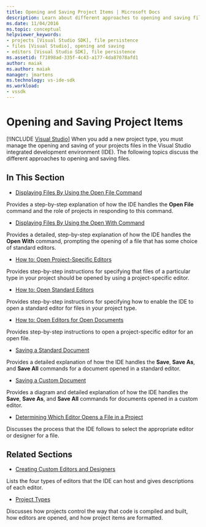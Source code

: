 ```yaml
---
title: Opening and Saving Project Items | Microsoft Docs
description: Learn about different approaches to opening and saving files for your new project type in the Visual Studio IDE.
ms.date: 11/04/2016
ms.topic: conceptual
helpviewer_keywords:
- projects [Visual Studio SDK], file persistence
- files [Visual Studio], opening and saving
- editors [Visual Studio SDK], file persistence
ms.assetid: f71898ad-335f-4c43-a177-4da87078afd1
author: maiak
ms.author: maiak
manager: jmartens
ms.technology: vs-ide-sdk
ms.workload:
- vssdk
---
```

# Opening and Saving Project Items

 [!INCLUDE [Visual Studio](~/includes/applies-to-version/vs-windows-only.md)]
When you add a new project type, you must manage the opening and saving of your projects files in the Visual Studio integrated development environment (IDE). The following topics discuss the different approaches to opening and saving files.

## In This Section
- [Displaying Files By Using the Open File Command](../../extensibility/internals/displaying-files-by-using-the-open-file-command.md)

 Provides a step-by-step explanation of how the IDE handles the **Open File** command and the role of projects in responding to this command.

- [Displaying Files By Using the Open With Command](../../extensibility/internals/displaying-files-by-using-the-open-with-command.md)

 Provides a detailed, step-by-step explanation of how the IDE handles the **Open With** command, prompting the opening of a file that has some choice of standard editors.

- [How to: Open Project-Specific Editors](../../extensibility/how-to-open-project-specific-editors.md)

 Provides step-by-step instructions for specifying that files of a particular type in your project should be opened by using a project-specific editor.

- [How to: Open Standard Editors](../../extensibility/how-to-open-standard-editors.md)

 Provides step-by-step instructions for specifying how to enable the IDE to open a standard editor for files in your project type.

- [How to: Open Editors for Open Documents](../../extensibility/how-to-open-editors-for-open-documents.md)

 Provides step-by-step instructions to open a project-specific editor for an open file.

- [Saving a Standard Document](../../extensibility/internals/saving-a-standard-document.md)

 Provides a detailed explanation of how the IDE handles the **Save**, **Save As**, and **Save All** commands for a document opened in a standard editor.

- [Saving a Custom Document](../../extensibility/internals/saving-a-custom-document.md)

 Provides a diagram and detailed explanation of how the IDE handles the **Save**, **Save As**, and **Save All** commands for documents opened in a custom editor.

- [Determining Which Editor Opens a File in a Project](../../extensibility/internals/determining-which-editor-opens-a-file-in-a-project.md)

 Discusses the process that the IDE follows to select the appropriate editor or designer for a file.

## Related Sections
- [Creating Custom Editors and Designers](../../extensibility/creating-custom-editors-and-designers.md)

 Lists the four types of editors that the IDE can host and gives descriptions of each editor.

- [Project Types](../../extensibility/internals/project-types.md)

 Discusses how projects control the way that code is compiled and built, how editors are opened, and how project items are formatted.
